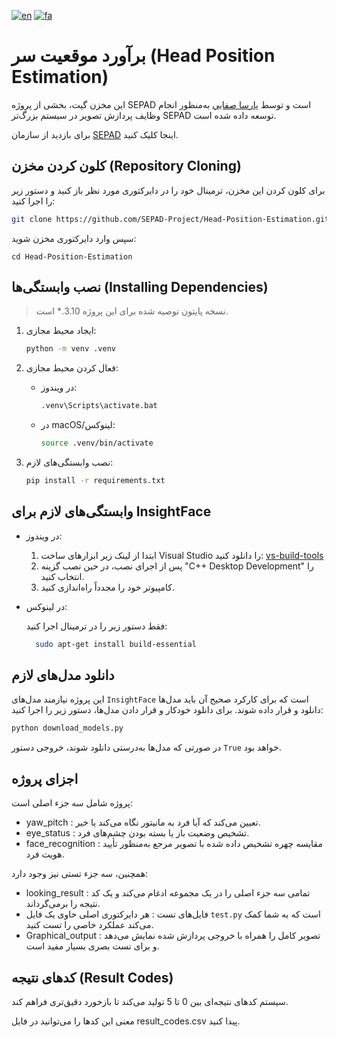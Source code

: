 [![en](https://img.shields.io/badge/lang-en-red.svg)](https://github.com/SEPAD-Project/Head-Position-Estimation/blob/main/README.md)
[![fa](https://img.shields.io/badge/lang-fa-blue.svg)](https://github.com/SEPAD-Project/Head-Position-Estimation/blob/main/README.fa.md)

# برآورد موقعیت سر (Head Position Estimation)
این مخزن گیت، بخشی از پروژه SEPAD است و توسط [پارسا صفايي](https://www.github.com/parsasafaie)   به‌منظور انجام وظایف پردازش تصویر در سیستم بزرگ‌تر SEPAD توسعه داده شده است.

برای بازدید از سازمان [SEPAD](https://www.github.com/SEPAD-Project) اینجا کلیک کنید.

## کلون کردن مخزن (Repository Cloning)
برای کلون کردن این مخزن، ترمینال خود را در دایرکتوری مورد نظر باز کنید و دستور زیر را اجرا کنید:
```bash
git clone https://github.com/SEPAD-Project/Head-Position-Estimation.git
```

سپس وارد دایرکتوری مخزن شوید:
```
cd Head-Position-Estimation
```

## نصب وابستگی‌ها (Installing Dependencies)
> نسخه پایتون توصیه شده برای این پروژه 3.10.* است.

1. ایجاد محیط مجازی:
   ```bash
   python -m venv .venv
   ```
2. فعال کردن محیط مجازی:
   
   * در ویندوز:
     ```bash
     .venv\Scripts\activate.bat
     ```

   * در macOS/لینوکس:
     ```bash
     source .venv/bin/activate
     ```
3. نصب وابستگی‌های لازم:
   ```bash
   pip install -r requirements.txt
   ``` 

## وابستگی‌های لازم برای InsightFace
* در ویندوز:
  1. ابتدا از لینک زیر ابزارهای ساخت Visual Studio را دانلود کنید:
  [vs-build-tools](https://visualstudio.microsoft.com/visual-cpp-build-tools/)
  1. پس از اجرای نصب، در حین نصب گزینه "C++ Desktop Development"  را انتخاب کنید.
  2. کامپیوتر خود را مجدداً راه‌اندازی کنید.

* در لینوکس:

  فقط دستور زیر را در ترمینال اجرا کنید:
  ```bash
    sudo apt-get install build-essential
  ```

## دانلود مدل‌های لازم
این پروژه نیازمند مدل‌های `InsightFace` است که برای کارکرد صحیح آن باید مدل‌ها دانلود و قرار داده شوند.
برای دانلود خودکار و قرار دادن مدل‌ها، دستور زیر را اجرا کنید:
```bash
python download_models.py
```
در صورتی که مدل‌ها به‌درستی دانلود شوند، خروجی دستور `True` خواهد بود.

## اجزای پروژه
پروژه شامل سه جزء اصلی است:
* yaw_pitch : تعیین می‌کند که آیا فرد به مانیتور نگاه می‌کند یا خیر.
* eye_status : تشخیص وضعیت باز یا بسته بودن چشم‌های فرد.
* face_recognition : مقایسه چهره تشخیص داده شده با تصویر مرجع به‌منظور تأیید هویت فرد.

همچنین، سه جزء تستی نیز وجود دارد:
* looking_result : تمامی سه جزء اصلی را در یک مجموعه ادغام می‌کند و یک کد نتیجه را برمی‌گرداند.
* فایل‌های تست : هر دایرکتوری اصلی حاوی یک فایل `test.py` است که به شما کمک می‌کند عملکرد خاصی را تست کنید.
* Graphical_output : تصویر کامل را همراه با خروجی پردازش شده نمایش می‌دهد و برای تست بصری بسیار مفید است.

## کدهای نتیجه (Result Codes)
سیستم کدهای نتیجه‌ای بین 0 تا 5 تولید می‌کند تا بازخورد دقیق‌تری فراهم کند.

معنی این کدها را می‌توانید در فایل result_codes.csv پیدا کنید.
